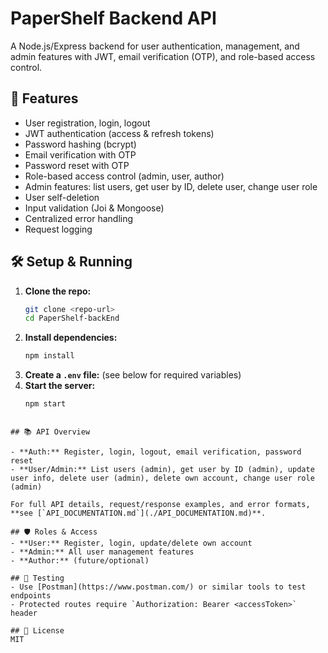 # PaperShelf Backend API

A Node.js/Express backend for user authentication, management, and admin features with JWT, email verification (OTP), and role-based access control.

## 🚀 Features
- User registration, login, logout
- JWT authentication (access & refresh tokens)
- Password hashing (bcrypt)
- Email verification with OTP
- Password reset with OTP
- Role-based access control (admin, user, author)
- Admin features: list users, get user by ID, delete user, change user role
- User self-deletion
- Input validation (Joi & Mongoose)
- Centralized error handling
- Request logging

## 🛠️ Setup & Running
1. **Clone the repo:**
   ```bash
   git clone <repo-url>
   cd PaperShelf-backEnd
   ```
2. **Install dependencies:**
   ```bash
   npm install
   ```
3. **Create a `.env` file:** (see below for required variables)
4. **Start the server:**
   ```bash
   npm start
   ```

```

## 📚 API Overview

- **Auth:** Register, login, logout, email verification, password reset
- **User/Admin:** List users (admin), get user by ID (admin), update user info, delete user (admin), delete own account, change user role (admin)

For full API details, request/response examples, and error formats, **see [`API_DOCUMENTATION.md`](./API_DOCUMENTATION.md)**.

## 🛡️ Roles & Access
- **User:** Register, login, update/delete own account
- **Admin:** All user management features
- **Author:** (future/optional)

## 🧪 Testing
- Use [Postman](https://www.postman.com/) or similar tools to test endpoints
- Protected routes require `Authorization: Bearer <accessToken>` header

## 📄 License
MIT
